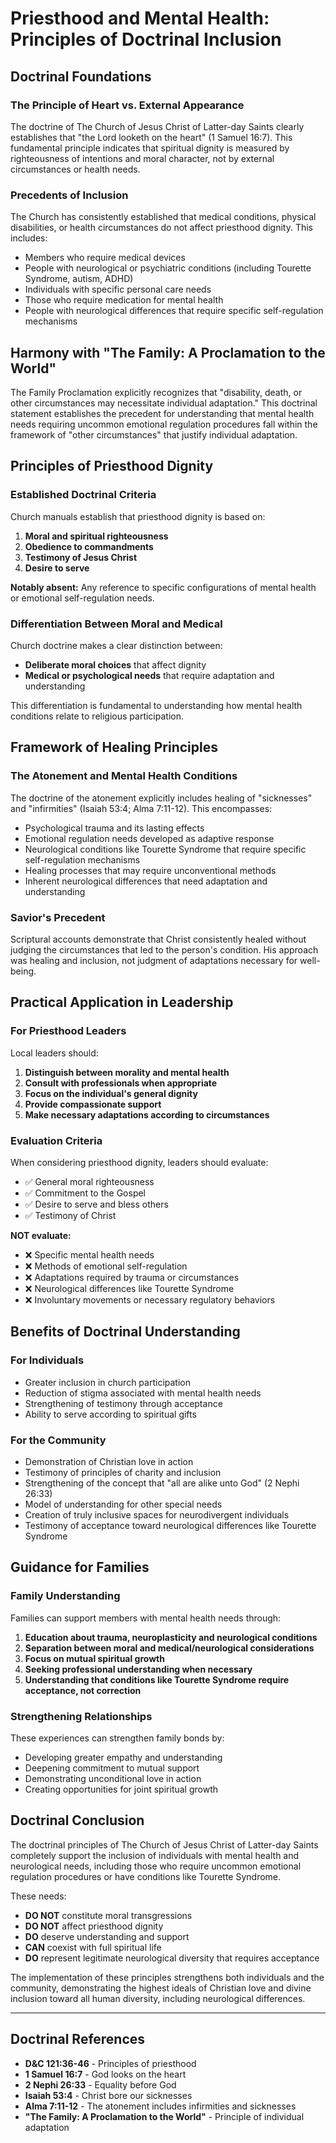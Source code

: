 # Priesthood and Mental Health: Principles of Doctrinal Inclusion

## Doctrinal Foundations

### The Principle of Heart vs. External Appearance

The doctrine of The Church of Jesus Christ of Latter-day Saints clearly establishes that "the Lord looketh on the heart" (1 Samuel 16:7). This fundamental principle indicates that spiritual dignity is measured by righteousness of intentions and moral character, not by external circumstances or health needs.

### Precedents of Inclusion

The Church has consistently established that medical conditions, physical disabilities, or health circumstances do not affect priesthood dignity. This includes:

- Members who require medical devices
- People with neurological or psychiatric conditions (including Tourette Syndrome, autism, ADHD)
- Individuals with specific personal care needs
- Those who require medication for mental health
- People with neurological differences that require specific self-regulation mechanisms

## Harmony with "The Family: A Proclamation to the World"

The Family Proclamation explicitly recognizes that "disability, death, or other circumstances may necessitate individual adaptation." This doctrinal statement establishes the precedent for understanding that mental health needs requiring uncommon emotional regulation procedures fall within the framework of "other circumstances" that justify individual adaptation.

## Principles of Priesthood Dignity

### Established Doctrinal Criteria

Church manuals establish that priesthood dignity is based on:

1. **Moral and spiritual righteousness**
2. **Obedience to commandments**
3. **Testimony of Jesus Christ**
4. **Desire to serve**

**Notably absent:** Any reference to specific configurations of mental health or emotional self-regulation needs.

### Differentiation Between Moral and Medical

Church doctrine makes a clear distinction between:

- **Deliberate moral choices** that affect dignity
- **Medical or psychological needs** that require adaptation and understanding

This differentiation is fundamental to understanding how mental health conditions relate to religious participation.

## Framework of Healing Principles

### The Atonement and Mental Health Conditions

The doctrine of the atonement explicitly includes healing of "sicknesses" and "infirmities" (Isaiah 53:4; Alma 7:11-12). This encompasses:

- Psychological trauma and its lasting effects
- Emotional regulation needs developed as adaptive response
- Neurological conditions like Tourette Syndrome that require specific self-regulation mechanisms
- Healing processes that may require unconventional methods
- Inherent neurological differences that need adaptation and understanding

### Savior's Precedent

Scriptural accounts demonstrate that Christ consistently healed without judging the circumstances that led to the person's condition. His approach was healing and inclusion, not judgment of adaptations necessary for well-being.

## Practical Application in Leadership

### For Priesthood Leaders

Local leaders should:

1. **Distinguish between morality and mental health**
2. **Consult with professionals when appropriate**
3. **Focus on the individual's general dignity**
4. **Provide compassionate support**
5. **Make necessary adaptations according to circumstances**

### Evaluation Criteria

When considering priesthood dignity, leaders should evaluate:

- ✅ General moral righteousness
- ✅ Commitment to the Gospel
- ✅ Desire to serve and bless others
- ✅ Testimony of Christ

**NOT evaluate:**
- ❌ Specific mental health needs
- ❌ Methods of emotional self-regulation
- ❌ Adaptations required by trauma or circumstances
- ❌ Neurological differences like Tourette Syndrome
- ❌ Involuntary movements or necessary regulatory behaviors

## Benefits of Doctrinal Understanding

### For Individuals

- Greater inclusion in church participation
- Reduction of stigma associated with mental health needs
- Strengthening of testimony through acceptance
- Ability to serve according to spiritual gifts

### For the Community

- Demonstration of Christian love in action
- Testimony of principles of charity and inclusion
- Strengthening of the concept that "all are alike unto God" (2 Nephi 26:33)
- Model of understanding for other special needs
- Creation of truly inclusive spaces for neurodivergent individuals
- Testimony of acceptance toward neurological differences like Tourette Syndrome

## Guidance for Families

### Family Understanding

Families can support members with mental health needs through:

1. **Education about trauma, neuroplasticity and neurological conditions**
2. **Separation between moral and medical/neurological considerations**
3. **Focus on mutual spiritual growth**
4. **Seeking professional understanding when necessary**
5. **Understanding that conditions like Tourette Syndrome require acceptance, not correction**

### Strengthening Relationships

These experiences can strengthen family bonds by:

- Developing greater empathy and understanding
- Deepening commitment to mutual support
- Demonstrating unconditional love in action
- Creating opportunities for joint spiritual growth

## Doctrinal Conclusion

The doctrinal principles of The Church of Jesus Christ of Latter-day Saints completely support the inclusion of individuals with mental health and neurological needs, including those who require uncommon emotional regulation procedures or have conditions like Tourette Syndrome.

These needs:
- **DO NOT** constitute moral transgressions
- **DO NOT** affect priesthood dignity
- **DO** deserve understanding and support
- **CAN** coexist with full spiritual life
- **DO** represent legitimate neurological diversity that requires acceptance

The implementation of these principles strengthens both individuals and the community, demonstrating the highest ideals of Christian love and divine inclusion toward all human diversity, including neurological differences.

---

## Doctrinal References

- **D&C 121:36-46** - Principles of priesthood
- **1 Samuel 16:7** - God looks on the heart
- **2 Nephi 26:33** - Equality before God
- **Isaiah 53:4** - Christ bore our sicknesses
- **Alma 7:11-12** - The atonement includes infirmities and sicknesses
- **"The Family: A Proclamation to the World"** - Principle of individual adaptation
